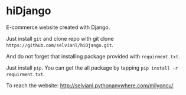 # hiDjango

E-commerce website created with Django.

Just install `git` and clone repo with git clone `https://github.com/selvianl/hiDjango.git`.

And do not forget that installing package provided with `requirment.txt`.

Just install `pip`. You can get the all package by tapping `pip install -r requirment.txt`.

To reach the website: http://selvianl.pythonanywhere.com/milyoncu/
